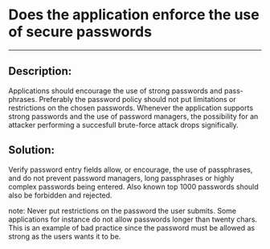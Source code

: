 # Does the application enforce the use of secure passwords
-------

## Description:

Applications should encourage the use of strong passwords and pass-phrases. Preferably the
password policy should not put limitations or restrictions on the chosen passwords.
Whenever the application supports strong passwords and the use of password managers, the
possibility for an attacker performing a succesfull brute-force attack drops significally.

## Solution:

Verify password entry fields allow, or encourage, the use of passphrases, and do not prevent
password managers, long passphrases or highly complex passwords being entered. Also known top 1000 passwords
should also be forbidden and rejected.

note:
Never put restrictions on the password the user submits. Some applications for
instance do not allow passwords longer than twenty chars. This is an example of bad
practice since the password must be allowed as strong as the users wants it to be.

